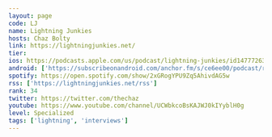 ```yaml
---
layout: page
code: LJ
name: Lightning Junkies
hosts: Chaz Bolty
link: https://lightningjunkies.net/
tier: 
ios: https://podcasts.apple.com/us/podcast/lightning-junkies/id1477726305
android: ['https://subscribeonandroid.com/anchor.fm/s/ce6ee00/podcast/rss']
spotify: https://open.spotify.com/show/2xGRogYPU9Zq5AhivdAG5w
rss: ['https://lightningjunkies.net/rss']
rank: 34
twitter: https://twitter.com/thechaz
youtube: https://www.youtube.com/channel/UCWbkcoBsKAJWJ0kIYyblH0g
level: Specialized
tags: ['lightning', 'interviews']
---
```

